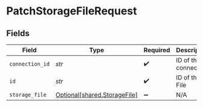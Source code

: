 # PatchStorageFileRequest


## Fields

| Field                                                              | Type                                                               | Required                                                           | Description                                                        |
| ------------------------------------------------------------------ | ------------------------------------------------------------------ | ------------------------------------------------------------------ | ------------------------------------------------------------------ |
| `connection_id`                                                    | *str*                                                              | :heavy_check_mark:                                                 | ID of the connection                                               |
| `id`                                                               | *str*                                                              | :heavy_check_mark:                                                 | ID of the File                                                     |
| `storage_file`                                                     | [Optional[shared.StorageFile]](../../models/shared/storagefile.md) | :heavy_minus_sign:                                                 | N/A                                                                |